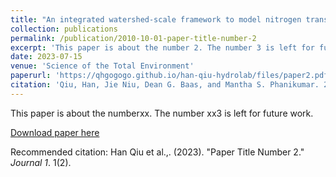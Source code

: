 ```yaml
---
title: "An integrated watershed-scale framework to model nitrogen transport and transformations"
collection: publications
permalink: /publication/2010-10-01-paper-title-number-2
excerpt: 'This paper is about the number 2. The number 3 is left for future work.'
date: 2023-07-15
venue: 'Science of the Total Environment'
paperurl: 'https://qhgogogo.github.io/han-qiu-hydrolab/files/paper2.pdf'
citation: 'Qiu, Han, Jie Niu, Dean G. Baas, and Mantha S. Phanikumar. 2023. An integrated watershed-scale framework to model nitrogen transport and transformations. Science of The Total Environment 882, 163348. DOI:https://doi.org/10.1016/j.scitotenv.2023.163348. &quot;Paper Title Number 2.&quot; <i>Journal 1</i>. 1(2).'
---
```

This paper is about the numberxx. The number xx3 is left for future work.

[Download paper here](https://qhgogogo.github.io/han-qiu-hydrolab/files/paper2.pdf)

Recommended citation: Han Qiu et al.,. (2023). "Paper Title Number 2." <i>Journal 1</i>. 1(2).
